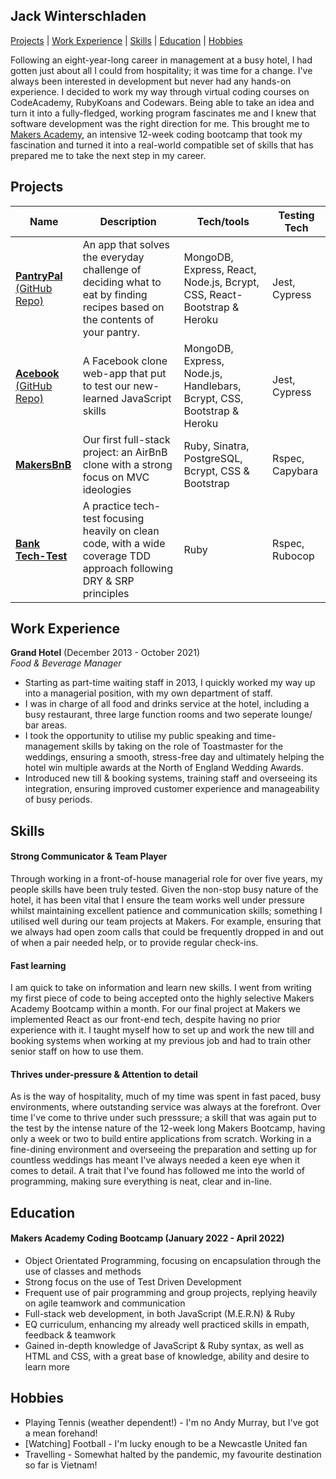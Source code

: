 ## Jack Winterschladen

[Projects](https://github.com/winters145/CV#projects) | [Work Experience](https://github.com/winters145/CV#work-experience) | [Skills](https://github.com/winters145/CV#skills) | [Education](https://github.com/winters145/CV#education) | [Hobbies](https://github.com/winters145/CV#hobbies)

Following an eight-year-long career in management at a busy hotel, I had gotten just about all I could from hospitality; it was time for a change. 
I've always been interested in development but never had any hands-on experience. I decided to work my way through virtual coding courses on CodeAcademy,
RubyKoans and Codewars. Being able to take an idea and turn it into a fully-fledged, working program fascinates me and I knew that software development
was the right direction for me. This brought me to [Makers Academy](https://makers.tech/hire/), an intensive 12-week coding bootcamp that took my fascination and turned it into a
real-world compatible set of skills that has prepared me to take the next step in my career.


## Projects

| Name                         |    Description      | Tech/tools        | Testing Tech |
| ---------------------------- |  -----------------  | ----------------- | ------------ |
| [**PantryPal**](https://pantrypal2022.herokuapp.com/) <br/> [(GitHub Repo)](https://github.com/EdCope/pantrypal)| An app that solves the everyday challenge of deciding what to eat by finding recipes based on the contents of your pantry. | MongoDB, Express, React, Node.js, Bcrypt, CSS, React-Bootstrap & Heroku | Jest, Cypress |
| [**Acebook**](https://makerverse.herokuapp.com/) <br/> [(GitHub Repo)](https://github.com/nyahehnagi/acebook-makerverse)| A Facebook clone web-app that put to test our new-learned JavaScript skills | MongoDB, Express, Node.js, Handlebars, Bcrypt, CSS, Bootstrap & Heroku | Jest, Cypress |
| [**MakersBnB**](https://github.com/nelsonclaire/Makersbnb)| Our first full-stack project: an AirBnB clone with a strong focus on MVC ideologies | Ruby, Sinatra, PostgreSQL, Bcrypt, CSS & Bootstrap | Rspec, Capybara |
| [**Bank Tech-Test**](https://github.com/winters145/bank-tech-test)| A practice tech-test focusing heavily on clean code, with a wide coverage TDD approach following DRY & SRP principles | Ruby | Rspec, Rubocop |


## Work Experience

**Grand Hotel** (December 2013 - October 2021)  
_Food & Beverage Manager_

- Starting as part-time waiting staff in 2013, I quickly worked my way up into a managerial position, with my own department of staff.
- I was in charge of all food and drinks service at the hotel, including a busy restaurant, three large function rooms and two seperate lounge/ bar areas.
- I took the opportunity to utilise my public speaking and time-management skills by taking on the role of Toastmaster for the weddings, ensuring a smooth, stress-free day and ultimately helping the hotel win multiple awards at the North of England Wedding Awards.
- Introduced new till & booking systems, training staff and overseeing its integration, ensuring improved customer experience and manageability of busy periods.


## Skills

#### Strong Communicator & Team Player

Through working in a front-of-house managerial role for over five years, my people skills have been truly tested.
Given the non-stop busy nature of the hotel, it has been vital that I ensure the team works well under pressure whilst maintaining excellent
patience and communication skills; something I utilised well during our team projects at Makers. For example, ensuring that we always had open zoom calls that could be frequently dropped in and out of when a pair needed help, or to provide regular check-ins.

#### Fast learning

I am quick to take on information and learn new skills. I went from writing my first piece of code to being accepted onto the highly selective Makers Academy Bootcamp within a month.
For our final project at Makers we implemented React as our front-end tech, despite having no prior experience with it.
I taught myself how to set up and work the new till and booking systems when working at my previous job and had to train other senior staff on how to use them.

#### Thrives under-pressure & Attention to detail

As is the way of hospitality, much of my time was spent in fast paced, busy environments, where outstanding service was always at the forefront.
Over time I've come to thrive under such presssure; a skill that was again put to the test by the intense nature of the 12-week long Makers Bootcamp, having only a week or two to build entire applications from scratch.
Working in a fine-dining environment and overseeing the preparation and setting up for countless weddings has meant I've always needed a keen eye when it comes to detail. A trait that I've found has followed me into the world of programming, making sure everything is neat, clear and in-line.


## Education

#### Makers Academy Coding Bootcamp (January 2022 - April 2022)
- Object Orientated Programming, focusing on encapsulation through the use of classes and methods  
- Strong focus on the use of Test Driven Development
- Frequent use of pair programming and group projects, replying heavily on agile teamwork and communication
- Full-stack web development, in both JavaScript (M.E.R.N) & Ruby
- EQ curriculum, enhancing my already well practiced skills in empath, feedback & teamwork
- Gained in-depth knowledge of JavaScript & Ruby syntax, as well as HTML and CSS, with a great base of knowledge, ability and desire to learn more


## Hobbies

- Playing Tennis (weather dependent!) - I'm no Andy Murray, but I've got a mean forehand!
- [Watching] Football - I'm lucky enough to be a Newcastle United fan
- Travelling - Somewhat halted by the pandemic, my favourite destination so far is Vietnam!

